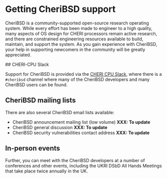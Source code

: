 # Getting CheriBSD support

CheriBSD is a community-supported open-source research operating system.
While every effort has been made to engineer to a high quality, many aspects
of OS design for CHERI processors remain active research, and there are
constrained engineering resources available to build, maintain, and support
the system.
As you gain experience with CheriBSD, your help in supporting newcomers in the
community will be greatly appreciated.

## CHERI-CPU Slack

Support for CheriBSD is provided via the [CHERI CPU
Slack](https://www.cl.cam.ac.uk/research/security/ctsrd/cheri/cheri-slack.html),
where there is a `#cheribsd` channel where many of the CheriBSD developers
and many CheriBSD users can be found.

## CheriBSD mailing lists

There are also several CheriBSD email lists available:

- CheriBSD announcement mailing list (low volume) **XXX: To update**
- CheriBSD general discussion **XXX: To update**
- CheriBSD security vulnerabilities contact address **XXX: To update**

## In-person events

Further, you can meet with the CheriBSD developers at a number of conferences
and other events, including the UKRI DSbD All Hands Meetings that take place
twice annually in the UK.
